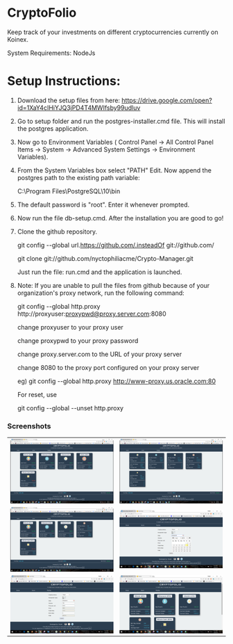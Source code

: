 # CryptoFolio
Keep track of your investments on different cryptocurrencies currently on Koinex.

System Requirements: NodeJs

# Setup Instructions:

1. Download the setup files from here: https://drive.google.com/open?id=1XaY4cIHiYJQ3jPD4T4MWIfsby99udluv
2. Go to setup folder and run the postgres-installer.cmd file. This will install the postgres application.
3. Now go to Environment Variables ( Control Panel -> All Control Panel Items -> System -> Advanced System Settings -> Environment Variables).
4. From the System Variables box select "PATH" Edit. Now append the postgres path to the existing path variable:

	C:\Program Files\PostgreSQL\10\bin

5. The default password is "root". Enter it whenever prompted.

6. Now run the file db-setup.cmd. After the installation you are good to go!

7. Clone the github repository.

	git config --global url.https://github.com/.insteadOf git://github.com/

	git clone git://github.com/nyctophiliacme/Crypto-Manager.git

	Just run the file: run.cmd and the application is launched.

8. Note: If you are unable to pull the files from github because of your organization's proxy network, run the following command:

	git config --global http.proxy http://proxyuser:proxypwd@proxy.server.com:8080

	change proxyuser to your proxy user

	change proxypwd to your proxy password

	change proxy.server.com to the URL of your proxy server
	
	change 8080 to the proxy port configured on your proxy server

	eg) git config --global http.proxy http://www-proxy.us.oracle.com:80

	For reset, use

	git config --global --unset http.proxy



### Screenshots

|  |  |
| --- | --- |
|![Display Page 1](./Screenshots/display-large-1.png) | ![Display Page 2](./Screenshots/display-large-2.png)|
|![Display Page 3](./Screenshots/display-large-3.png) | ![Insert Page 1](./Screenshots/insert-small-1.png)|
|![Insert Page 2](./Screenshots/insert-small-2.png) | ![Display Page 4](./Screenshots/display-small-1.png)|